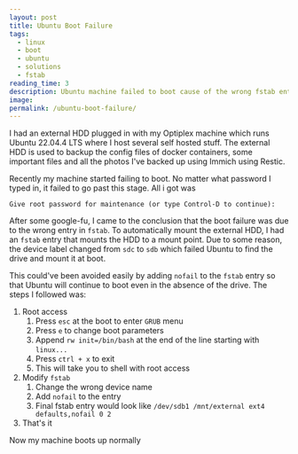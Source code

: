 ```yaml
---
layout: post
title: Ubuntu Boot Failure
tags:
  - linux
  - boot
  - ubuntu
  - solutions
  - fstab
reading_time: 3
description: Ubuntu machine failed to boot cause of the wrong fstab entry
image: 
permalink: /ubuntu-boot-failure/
---
```


I had an external HDD plugged in with my Optiplex machine which runs Ubuntu 22.04.4 LTS where I host several self hosted stuff. The external HDD is used to backup the config files of docker containers, some important files and all the photos I've backed up using Immich using Restic.

Recently my machine started failing to boot. No matter what password I typed in, it failed to go past this stage. All i got was
```
Give root password for maintenance (or type Control-D to continue):
```


After some google-fu, I came to the conclusion that the boot failure was due to the wrong entry in `fstab`. To automatically mount the external HDD, I had an `fstab` entry that mounts the HDD to a mount point. Due to some reason, the device label changed from `sdc` to `sdb` which failed Ubuntu to find the drive and mount it at boot.

This could've been avoided easily by adding `nofail` to the `fstab` entry so that Ubuntu will continue to boot even in the absence of the drive. The steps I followed was:
1. Root access
	1. Press `esc` at the boot to enter `GRUB` menu
	2. Press `e` to change boot parameters
	3. Append `rw init=/bin/bash` at the end of the line starting with `linux...`
	4. Press `ctrl + x` to exit
	5. This will take you to shell with root access
2. Modify `fstab`
	1. Change the wrong device name
	2. Add `nofail` to the entry
	3. Final fstab entry would look like
		`/dev/sdb1 /mnt/external ext4 defaults,nofail 0 2`
3. That's it

Now my machine boots up normally